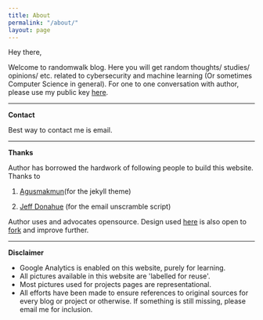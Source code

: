 ```yaml
---
title: About
permalink: "/about/"
layout: page
---
```


Hey there,

Welcome to randomwalk blog. Here you will get random thoughts/ studies/ opinions/ etc. related to cybersecurity and machine learning (Or sometimes Computer Science in general). For one to one conversation with author, please use my public key [here](/static/base.txt).

---

**Contact**

Best way to contact me is email. 

---

**Thanks**

Author has borrowed the hardwork of following people to build this website. Thanks to

1. [Agusmakmun](https://github.com/agusmakmun)(for the jekyll theme)

2. [Jeff Donahue](http://jeffdonahue.com/) (for the email unscramble script)

Author uses and advocates opensource. Design used [here](https://agusmakmun.github.io/) is also open to [fork](https://github.com/rahulrajpl/rahulrajpl.github.io) and improve further.

---

**Disclaimer**

- Google Analytics is enabled on this website, purely for learning.
- All pictures available in this website are 'labelled for reuse'. 
- Most pictures used for projects pages are representational. 
- All efforts have been made to ensure references to original sources for every blog or project or otherwise. If something is still missing, please email me for inclusion.